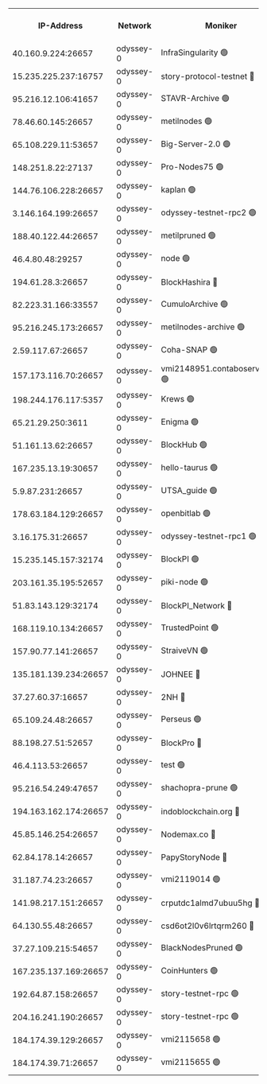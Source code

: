 


<table><tr><th>IP-Address</th><th>Network</th><th>Moniker</th><th>Latest Block Height</th><th>Earliest Block Height</th><th>Catching Up</th><th>Tx Index</th><th>Voting Power</th><th>Version</th><th>Scan Time</th></tr><tr><td>40.160.9.224:26657</td><td>odyssey-0</td><td>InfraSingularity 🟢</td><td>1756135</td><td>1</td><td>False</td><td>off</td><td>0</td><td>0.38.9</td><td>2025-01-04T09:56:52.716063802UTC</td></tr><tr><td>15.235.225.237:16757</td><td>odyssey-0</td><td>story-protocol-testnet 🔴</td><td>1756138</td><td>1</td><td>False</td><td>off</td><td>2489056000</td><td>0.38.9</td><td>2025-01-04T09:57:06.125472488UTC</td></tr><tr><td>95.216.12.106:41657</td><td>odyssey-0</td><td>STAVR-Archive 🟢</td><td>1755135</td><td>1</td><td>False</td><td>on</td><td>0</td><td>0.38.9</td><td>2025-01-04T09:57:08.782900484UTC</td></tr><tr><td>78.46.60.145:26657</td><td>odyssey-0</td><td>metilnodes 🟢</td><td>1756144</td><td>1</td><td>False</td><td>off</td><td>0</td><td>0.38.9</td><td>2025-01-04T09:57:25.058795193UTC</td></tr><tr><td>65.108.229.11:53657</td><td>odyssey-0</td><td>Big-Server-2.0 🟢</td><td>1756145</td><td>1</td><td>False</td><td>off</td><td>0</td><td>0.38.9</td><td>2025-01-04T09:57:31.188047835UTC</td></tr><tr><td>148.251.8.22:27137</td><td>odyssey-0</td><td>Pro-Nodes75 🟢</td><td>1756146</td><td>1</td><td>False</td><td>on</td><td>0</td><td>0.38.9</td><td>2025-01-04T09:57:35.571160097UTC</td></tr><tr><td>144.76.106.228:26657</td><td>odyssey-0</td><td>kaplan 🟢</td><td>1756153</td><td>1</td><td>False</td><td>off</td><td>0</td><td>0.38.9</td><td>2025-01-04T09:57:59.947586685UTC</td></tr><tr><td>3.146.164.199:26657</td><td>odyssey-0</td><td>odyssey-testnet-rpc2 🟢</td><td>1756153</td><td>1</td><td>False</td><td>off</td><td>0</td><td>0.38.9</td><td>2025-01-04T09:58:00.664329375UTC</td></tr><tr><td>188.40.122.44:26657</td><td>odyssey-0</td><td>metilpruned 🟢</td><td>1756155</td><td>1</td><td>False</td><td>off</td><td>0</td><td>0.38.9</td><td>2025-01-04T09:58:06.714171560UTC</td></tr><tr><td>46.4.80.48:29257</td><td>odyssey-0</td><td>node 🟢</td><td>1756155</td><td>1</td><td>False</td><td>on</td><td>0</td><td>0.38.9</td><td>2025-01-04T09:58:09.039348339UTC</td></tr><tr><td>194.61.28.3:26657</td><td>odyssey-0</td><td>BlockHashira 🔴</td><td>1756157</td><td>1</td><td>False</td><td>off</td><td>3416866000</td><td>0.38.9</td><td>2025-01-04T09:58:14.335876019UTC</td></tr><tr><td>82.223.31.166:33557</td><td>odyssey-0</td><td>CumuloArchive 🟢</td><td>1756159</td><td>1</td><td>False</td><td>on</td><td>0</td><td>0.38.9</td><td>2025-01-04T09:58:21.731248168UTC</td></tr><tr><td>95.216.245.173:26657</td><td>odyssey-0</td><td>metilnodes-archive 🟢</td><td>1756159</td><td>1</td><td>False</td><td>on</td><td>0</td><td>0.38.9</td><td>2025-01-04T09:58:24.172745922UTC</td></tr><tr><td>2.59.117.67:26657</td><td>odyssey-0</td><td>Coha-SNAP 🟢</td><td>1756161</td><td>1</td><td>False</td><td>off</td><td>0</td><td>0.38.9</td><td>2025-01-04T09:58:29.256978731UTC</td></tr><tr><td>157.173.116.70:26657</td><td>odyssey-0</td><td>vmi2148951.contaboserver.net 🟢</td><td>1756163</td><td>1</td><td>False</td><td>off</td><td>0</td><td>0.38.9</td><td>2025-01-04T09:58:39.820999270UTC</td></tr><tr><td>198.244.176.117:5357</td><td>odyssey-0</td><td>Krews 🟢</td><td>1756165</td><td>1</td><td>False</td><td>off</td><td>0</td><td>0.38.9</td><td>2025-01-04T09:58:46.616286267UTC</td></tr><tr><td>65.21.29.250:3611</td><td>odyssey-0</td><td>Enigma 🟢</td><td>1756170</td><td>1</td><td>False</td><td>on</td><td>0</td><td>0.38.9</td><td>2025-01-04T09:59:02.130660835UTC</td></tr><tr><td>51.161.13.62:26657</td><td>odyssey-0</td><td>BlockHub 🟢</td><td>1756175</td><td>1</td><td>False</td><td>off</td><td>0</td><td>0.38.9</td><td>2025-01-04T09:59:23.917849111UTC</td></tr><tr><td>167.235.13.19:30657</td><td>odyssey-0</td><td>hello-taurus 🟢</td><td>1756176</td><td>1</td><td>False</td><td>on</td><td>0</td><td>0.38.9</td><td>2025-01-04T09:59:26.758610908UTC</td></tr><tr><td>5.9.87.231:26657</td><td>odyssey-0</td><td>UTSA_guide 🟢</td><td>1756176</td><td>1</td><td>False</td><td>on</td><td>0</td><td>0.38.9</td><td>2025-01-04T09:59:27.469143130UTC</td></tr><tr><td>178.63.184.129:26657</td><td>odyssey-0</td><td>openbitlab 🟢</td><td>1756184</td><td>1</td><td>False</td><td>on</td><td>0</td><td>0.38.9</td><td>2025-01-04T09:59:54.062816687UTC</td></tr><tr><td>3.16.175.31:26657</td><td>odyssey-0</td><td>odyssey-testnet-rpc1 🟢</td><td>1756185</td><td>1</td><td>False</td><td>off</td><td>0</td><td>0.38.9</td><td>2025-01-04T09:59:59.118694303UTC</td></tr><tr><td>15.235.145.157:32174</td><td>odyssey-0</td><td>BlockPI 🟢</td><td>1756139</td><td>109001</td><td>False</td><td>off</td><td>0</td><td>0.38.9</td><td>2025-01-04T09:57:07.624154352UTC</td></tr><tr><td>203.161.35.195:52657</td><td>odyssey-0</td><td>piki-node 🟢</td><td>1243011</td><td>109001</td><td>False</td><td>off</td><td>0</td><td>0.38.9</td><td>2025-01-04T09:57:10.368266368UTC</td></tr><tr><td>51.83.143.129:32174</td><td>odyssey-0</td><td>BlockPI_Network 🔴</td><td>1756154</td><td>109001</td><td>False</td><td>off</td><td>3383084000</td><td>0.38.9</td><td>2025-01-04T09:58:05.517877470UTC</td></tr><tr><td>168.119.10.134:26657</td><td>odyssey-0</td><td>TrustedPoint 🟢</td><td>1756184</td><td>339001</td><td>False</td><td>off</td><td>0</td><td>0.38.9</td><td>2025-01-04T09:59:56.392308550UTC</td></tr><tr><td>157.90.77.141:26657</td><td>odyssey-0</td><td>StraiveVN 🟢</td><td>1756155</td><td>342001</td><td>False</td><td>off</td><td>0</td><td>0.38.9</td><td>2025-01-04T09:58:06.380781290UTC</td></tr><tr><td>135.181.139.234:26657</td><td>odyssey-0</td><td>JOHNEE 🔴</td><td>1756175</td><td>351001</td><td>False</td><td>on</td><td>2770657000</td><td>0.38.9</td><td>2025-01-04T09:59:21.224467837UTC</td></tr><tr><td>37.27.60.37:16657</td><td>odyssey-0</td><td>2NH 🔴</td><td>1756168</td><td>395001</td><td>False</td><td>off</td><td>3312388000</td><td>0.38.9</td><td>2025-01-04T09:58:55.290694925UTC</td></tr><tr><td>65.109.24.48:26657</td><td>odyssey-0</td><td>Perseus 🟢</td><td>1756170</td><td>431001</td><td>False</td><td>off</td><td>0</td><td>0.38.9</td><td>2025-01-04T09:59:04.587092653UTC</td></tr><tr><td>88.198.27.51:52657</td><td>odyssey-0</td><td>BlockPro 🔴</td><td>1756139</td><td>507001</td><td>False</td><td>off</td><td>2783968000</td><td>0.38.9</td><td>2025-01-04T09:57:08.347517716UTC</td></tr><tr><td>46.4.113.53:26657</td><td>odyssey-0</td><td>test 🟢</td><td>1756177</td><td>527001</td><td>False</td><td>off</td><td>0</td><td>0.38.9</td><td>2025-01-04T09:59:28.509183456UTC</td></tr><tr><td>95.216.54.249:47657</td><td>odyssey-0</td><td>shachopra-prune 🟢</td><td>1756173</td><td>531001</td><td>False</td><td>off</td><td>0</td><td>0.38.9</td><td>2025-01-04T09:59:13.177095802UTC</td></tr><tr><td>194.163.162.174:26657</td><td>odyssey-0</td><td>indoblockchain.org 🔴</td><td>1756135</td><td>1023001</td><td>False</td><td>off</td><td>3303173577</td><td>0.38.9</td><td>2025-01-04T09:56:53.967785672UTC</td></tr><tr><td>45.85.146.254:26657</td><td>odyssey-0</td><td>Nodemax.co 🔴</td><td>1756138</td><td>1023001</td><td>False</td><td>off</td><td>2896645782</td><td>0.38.9</td><td>2025-01-04T09:57:06.504913033UTC</td></tr><tr><td>62.84.178.14:26657</td><td>odyssey-0</td><td>PapyStoryNode 🔴</td><td>1756173</td><td>1023001</td><td>False</td><td>off</td><td>2917088000</td><td>0.38.9</td><td>2025-01-04T09:59:16.012208773UTC</td></tr><tr><td>31.187.74.23:26657</td><td>odyssey-0</td><td>vmi2119014 🟢</td><td>1180904</td><td>1140001</td><td>False</td><td>off</td><td>0</td><td>0.38.9</td><td>2025-01-04T09:59:15.641887179UTC</td></tr><tr><td>141.98.217.151:26657</td><td>odyssey-0</td><td>crputdc1almd7ubuu5hg 🔴</td><td>1756156</td><td>1146001</td><td>False</td><td>off</td><td>3706001000</td><td>0.38.9</td><td>2025-01-04T09:58:11.880171929UTC</td></tr><tr><td>64.130.55.48:26657</td><td>odyssey-0</td><td>csd6ot2l0v6lrtqrm260 🔴</td><td>1756147</td><td>1149001</td><td>False</td><td>off</td><td>3661926000</td><td>0.38.9</td><td>2025-01-04T09:57:36.497326075UTC</td></tr><tr><td>37.27.109.215:54657</td><td>odyssey-0</td><td>BlackNodesPruned 🟢</td><td>1756145</td><td>1163001</td><td>False</td><td>on</td><td>0</td><td>0.38.9</td><td>2025-01-04T09:57:29.580701559UTC</td></tr><tr><td>167.235.137.169:26657</td><td>odyssey-0</td><td>CoinHunters 🟢</td><td>1756163</td><td>1547001</td><td>False</td><td>off</td><td>0</td><td>0.38.9</td><td>2025-01-04T09:58:40.089187227UTC</td></tr><tr><td>192.64.87.158:26657</td><td>odyssey-0</td><td>story-testnet-rpc 🟢</td><td>1756154</td><td>1629001</td><td>False</td><td>off</td><td>0</td><td>0.38.9</td><td>2025-01-04T09:58:06.112923727UTC</td></tr><tr><td>204.16.241.190:26657</td><td>odyssey-0</td><td>story-testnet-rpc 🟢</td><td>1756174</td><td>1629001</td><td>False</td><td>off</td><td>0</td><td>0.38.9</td><td>2025-01-04T09:59:16.689848511UTC</td></tr><tr><td>184.174.39.129:26657</td><td>odyssey-0</td><td>vmi2115658 🟢</td><td>1752442</td><td>1749001</td><td>False</td><td>off</td><td>0</td><td>0.38.9</td><td>2025-01-04T09:58:17.176286883UTC</td></tr><tr><td>184.174.39.71:26657</td><td>odyssey-0</td><td>vmi2115655 🟢</td><td>1756029</td><td>1749001</td><td>False</td><td>off</td><td>0</td><td>0.38.9</td><td>2025-01-04T09:59:32.939038660UTC</td></tr></table>